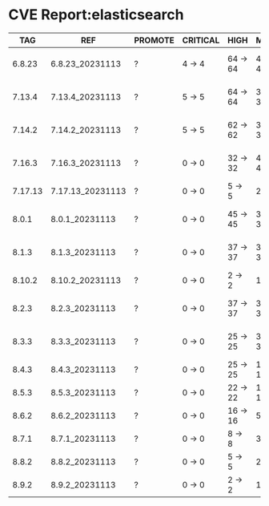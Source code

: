 # CVE Report:elasticsearch
|   TAG   |       REF        | PROMOTE | CRITICAL |   HIGH   |   MEDIUM   |    LOW     | UNKNOWN |
|---------|------------------|---------|----------|----------|------------|------------|---------|
| 6.8.23  | 6.8.23_20231113  | ?       | 4 -> 4   | 64 -> 64 | 499 -> 499 | 558 -> 558 | 0 -> 0  |
| 7.13.4  | 7.13.4_20231113  | ?       | 5 -> 5   | 64 -> 64 | 379 -> 379 | 267 -> 267 | 0 -> 0  |
| 7.14.2  | 7.14.2_20231113  | ?       | 5 -> 5   | 62 -> 62 | 382 -> 382 | 267 -> 267 | 0 -> 0  |
| 7.16.3  | 7.16.3_20231113  | ?       | 0 -> 0   | 32 -> 32 | 423 -> 423 | 211 -> 211 | 0 -> 0  |
| 7.17.13 | 7.17.13_20231113 | ?       | 0 -> 0   | 5 -> 5   | 22 -> 22   | 27 -> 27   | 0 -> 0  |
| 8.0.1   | 8.0.1_20231113   | ?       | 0 -> 0   | 45 -> 45 | 394 -> 394 | 206 -> 206 | 0 -> 0  |
| 8.1.3   | 8.1.3_20231113   | ?       | 0 -> 0   | 37 -> 37 | 386 -> 386 | 185 -> 185 | 0 -> 0  |
| 8.10.2  | 8.10.2_20231113  | ?       | 0 -> 0   | 2 -> 2   | 13 -> 13   | 26 -> 26   | 0 -> 0  |
| 8.2.3   | 8.2.3_20231113   | ?       | 0 -> 0   | 37 -> 37 | 374 -> 374 | 171 -> 171 | 0 -> 0  |
| 8.3.3   | 8.3.3_20231113   | ?       | 0 -> 0   | 25 -> 25 | 361 -> 361 | 171 -> 171 | 0 -> 0  |
| 8.4.3   | 8.4.3_20231113   | ?       | 0 -> 0   | 25 -> 25 | 143 -> 143 | 73 -> 73   | 0 -> 0  |
| 8.5.3   | 8.5.3_20231113   | ?       | 0 -> 0   | 22 -> 22 | 122 -> 122 | 62 -> 62   | 0 -> 0  |
| 8.6.2   | 8.6.2_20231113   | ?       | 0 -> 0   | 16 -> 16 | 57 -> 57   | 58 -> 58   | 0 -> 0  |
| 8.7.1   | 8.7.1_20231113   | ?       | 0 -> 0   | 8 -> 8   | 35 -> 35   | 44 -> 44   | 0 -> 0  |
| 8.8.2   | 8.8.2_20231113   | ?       | 0 -> 0   | 5 -> 5   | 24 -> 24   | 34 -> 34   | 0 -> 0  |
| 8.9.2   | 8.9.2_20231113   | ?       | 0 -> 0   | 2 -> 2   | 17 -> 17   | 29 -> 29   | 0 -> 0  |

